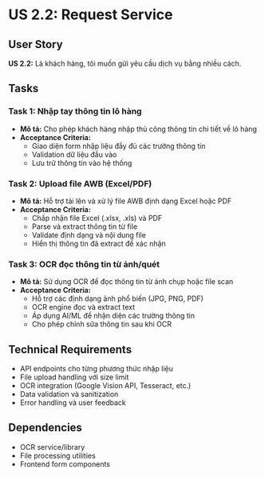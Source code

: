 # US 2.2: Request Service

## User Story
**US 2.2:** Là khách hàng, tôi muốn gửi yêu cầu dịch vụ bằng nhiều cách.

## Tasks

### Task 1: Nhập tay thông tin lô hàng
- **Mô tả:** Cho phép khách hàng nhập thủ công thông tin chi tiết về lô hàng
- **Acceptance Criteria:**
    - Giao diện form nhập liệu đầy đủ các trường thông tin
    - Validation dữ liệu đầu vào
    - Lưu trữ thông tin vào hệ thống

### Task 2: Upload file AWB (Excel/PDF)
- **Mô tả:** Hỗ trợ tải lên và xử lý file AWB định dạng Excel hoặc PDF
- **Acceptance Criteria:**
    - Chấp nhận file Excel (.xlsx, .xls) và PDF
    - Parse và extract thông tin từ file
    - Validate định dạng và nội dung file
    - Hiển thị thông tin đã extract để xác nhận

### Task 3: OCR đọc thông tin từ ảnh/quét
- **Mô tả:** Sử dụng OCR để đọc thông tin từ ảnh chụp hoặc file scan
- **Acceptance Criteria:**
    - Hỗ trợ các định dạng ảnh phổ biến (JPG, PNG, PDF)
    - OCR engine đọc và extract text
    - Áp dụng AI/ML để nhận diện các trường thông tin
    - Cho phép chỉnh sửa thông tin sau khi OCR

## Technical Requirements
- API endpoints cho từng phương thức nhập liệu
- File upload handling với size limit
- OCR integration (Google Vision API, Tesseract, etc.)
- Data validation và sanitization
- Error handling và user feedback

## Dependencies
- OCR service/library
- File processing utilities
- Frontend form components